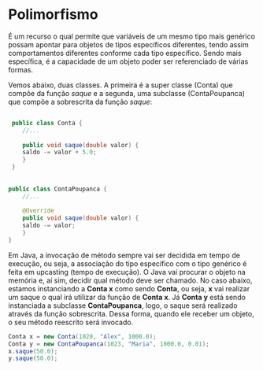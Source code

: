 # Polimorfismo

É um recurso o qual permite que variáveis de um mesmo tipo mais genérico possam apontar para objetos de tipos específicos diferentes, tendo assim comportamentos diferentes 
conforme cada tipo específico. Sendo mais específica, é a capacidade de um objeto poder ser referenciado de várias formas.

Vemos abaixo, duas classes. A primeira é a super classe (Conta) que compõe da função *saque* e a segunda, uma subclasse (ContaPoupanca) que compõe a sobrescrita da função *saque*:
```java

 public class Conta {
    //...
    
    public void saque(double valor) {
    saldo -= valor + 5.0;
    }
 }
 
 
public class ContaPoupanca {
    //...
    
    @Override
    public void saque(double valor) {
    saldo -= valor;
    }
}
```
Em Java, a invocação de método sempre vai ser decidida em tempo de execução, ou seja, a associação do tipo específico com o tipo genérico é feita em upcasting (tempo de execução). 
O Java vai procurar o objeto na memória e, aí sim, decidir qual método deve ser chamado. No caso abaixo, estamos instanciando a **Conta x** como sendo **Conta**, ou seja, **x** 
vai realizar um saque o qual irá utilizar da função de **Conta x**. Já **Conta y** está sendo instanciada a subclasse **ContaPoupanca**, logo, o saque será realizado através da função sobrescrita.
Dessa forma, quando ele receber um objeto, o seu método reescrito será invocado.

```java
Conta x = new Conta(1020, "Alex", 1000.0);
Conta y = new ContaPoupanca(1023, "Maria", 1000.0, 0.01);
x.saque(50.0);
y.saque(50.0);
```


